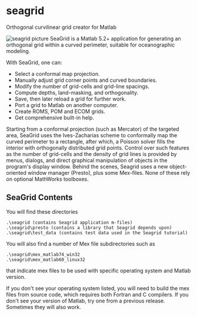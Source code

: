 seagrid
=======
Orthogonal curvilinear grid creator for Matlab

![seagrid picture](https://github.com/rsignell-usgs/seagrid/blob/master/seagrid.gif)
SeaGrid is a Matlab 5.2+ application for generating an orthogonal grid within a curved perimeter, suitable for oceanographic modeling.

 With SeaGrid, one can:

* Select a conformal map projection.
* Manually adjust grid corner points and curved boundaries.
* Modify the number of grid-cells and grid-line spacings.
* Compute depths, land-masking, and orthogonality.
* Save, then later reload a grid for further work.
* Port a grid to Matlab on another computer.
* Create ROMS, POM and ECOM grids.
* Get comprehensive built-in help.

Starting from a conformal projection (such as Mercator) of the targeted area, SeaGrid uses the Ives-Zacharias scheme to conformally map the curved perimeter to a rectangle, after which, a Poisson solver fills the interior with orthogonally distributed grid points. Control over such features as the number of grid-cells and the density of grid lines is provided by menus, dialogs, and direct graphical manipulation of objects in the program's display window. Behind the scenes, Seagrid uses a new object-oriented window manager (Presto), plus some Mex-files. None of these rely on optional MathWorks toolboxes.
 

## SeaGrid Contents

You will find these directories
```
.\seagrid (contains Seagrid application m-files)
.\seagrid\presto (contains a library that Seagrid depends upon)
.\seagrid\test_data (contains test data used in the Seagrid tutorial)
```

You will also find a number of Mex file subdirectories such as
```
.\seagrid\mex_matlab74_win32
.\seagrid\mex_matlab60_linux32
```
that indicate mex files to be used with specific operating system and
Matlab version.

If you don't see your operating system listed, you will need to build
the mex files from source code, which requires both Fortran and C
compilers. If you don't see your version of Matlab, try one from a
previous release. Sometimes they will also work.
